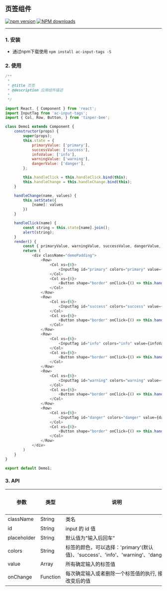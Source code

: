 ## 页签组件

[![npm version](https://img.shields.io/npm/v/ac-thermometer.svg)](https://www.npmjs.com/package/ac-thermometer)
[![NPM downloads](http://img.shields.io/npm/dt/ac-thermometer.svg?style=flat)](https://npmjs.org/package/ac-thermometer)

---


### 1. 安装

- 通过npm下载使用 `npm install ac-input-tags -S`


### 2. 使用

```js
/**
 *
 * @title 页签
 * @description 应用组件描述
 *
 */

import React, { Component } from 'react';
import InputTag from 'ac-input-tags';
import { Col, Row, Button, } from 'tinper-bee';

class Demo1 extends Component {
    constructor(props) {
        super(props);
        this.state = {
            primaryValue: ['primary'],
            successValue: ['success'],
            infoValue: ['info'],
            warningValue: ['warning'],
            dangerValue: ['danger'],
        };

        this.handleClick = this.handleClick.bind(this);
        this.handleChange = this.handleChange.bind(this);
    }

    handleChange(name, values) {
        this.setState({
            [name]: values
        })
    }

    handleClick(name) {
        const string = this.state[name].join();
        alert(string);
    }
    render() {
        const { primaryValue, warningValue, successValue, dangerValue, infoValue } = this.state;
        return (
            <div className="demoPadding">
                <Row>
                    <Col xs={6}>
                        <InputTag id="primary" colors="primary" value={primaryValue} onChange={(values) => this.handleChange('primaryValue', values)} />
                    </Col>
                    <Col xs={6}>
                        <Button shape="border" onClick={() => this.handleClick('primaryValue')}>获取标签值</Button>
                    </Col>
                </Row>
                <Row>
                    <Col xs={6}>
                        <InputTag id="success" colors="success" value={successValue} onChange={(values) => this.handleChange('successValue', values)} />
                    </Col>
                    <Col xs={6}>
                        <Button shape="border" onClick={() => this.handleClick('successValue')}>获取标签值</Button>
                    </Col>
                </Row>
                <Row>
                    <Col xs={6}>
                        <InputTag id="info" colors="info" value={infoValue} onChange={(values) => this.handleChange('infoValue', values)} />
                    </Col>
                    <Col xs={6}>
                        <Button shape="border" onClick={() => this.handleClick('infoValue')}>获取标签值</Button>
                    </Col>
                </Row>
                <Row>
                    <Col xs={6}>
                        <InputTag id="warning" colors="warning" value={warningValue} onChange={(values) => this.handleChange('warningValue', values)} />
                    </Col>
                    <Col xs={6}>
                        <Button shape="border" onClick={() => this.handleClick('warningValue')}>获取标签值</Button>
                    </Col>
                </Row>
                <Row>
                    <Col xs={6}>
                        <InputTag id="danger" colors="danger" value={dangerValue} onChange={(values) => this.handleChange('dangerValue', values)} />
                    </Col>
                    <Col xs={6}>
                        <Button shape="border" onClick={() => this.handleClick('dangerValue')}>获取标签值</Button>
                    </Col>
                </Row>
            </div>
        )
    }
}

export default Demo1;
```
### 3. API

参数 | 类型 | 说明 | 默认值
---|---|---|---
className|String| 类名 | ''
id|String|input 的 id 值 | ''
placeholder|String|默认值为"输入后回车"|100
colors|String|标签的颜色，可以选择：'primary'(默认值)、'success'、'info'、'warning'、'danger'|100
value|Array| 所有确定输入的标签值 | []
onChange|Function| 每次确定输入或者删除一个标签值的执行, 接收改变后的值 | ()=> void

